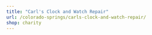 ```yaml
---
title: "Carl's Clock and Watch Repair"
url: /colorado-springs/carls-clock-and-watch-repair/
shop: charity
---
```

